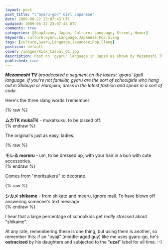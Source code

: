 ```yaml
---           
layout: post
post_title: "\"Gyaru-go\" Girl Japanese"
date: 2009-06-22 23:07:43 UTC
updated: 2009-06-22 23:07:43 UTC
comments: true
categories: [SnapJapan, Japan, Culture, Language, Street, Humor]
keywords: culture,Gyaru,Language,Japanese,Pop,Slang
tags: [culture,Gyaru,Language,Japanese,Pop,Slang]
posticon: default
cover: /images/Rick_Casual_01.jpg
description: Post on 'gyaru' language in Japan as shown by Mezamashi TV, by Rick Cogley.
published: true
---
```


_**Mezamashi TV** broadcasted a segment on the lastest 'gyaru' (gal) language. If you're not familiar, gyaru are the sort of schoolgirls who hang out in Shibuya or Harajuku, dress in the latest fashion and speak in a sort of code._

<!--more--> 

Here's the three slang words I remember: 

{% raw %}<div class="alert alert-success"><strong>ムカTK mukaTK</strong> - mukatsuku, to be pissed off. </div>{% endraw %}

The original's just as easy, ladies.

{% raw %}<div class="alert alert-success"><strong>モレる moreru</strong> - um, to be dressed up, with your hair in a bun with cute accessories. </div>{% endraw %} 

Comes from "moritsukeru" to decorate. 

{% raw %}<div class="alert alert-success"><strong>シカメ shikame</strong> - from shikato and meeru, ignore mail. To have blown off answering someone's text message. </div>{% endraw %}

I hear that a large percentage of schoolkids get _really stressed_ about "shikame".


At any rate, remembering these is one thing, but using them is another, so remember this: if an "oyaji" (middle-aged guy) like me uses gyaru-go, he's **ostracized** by his daughters and subjected to the "**uzai**" label for all time. :-)



